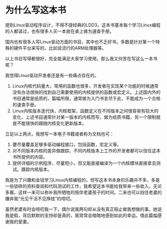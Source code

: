 # 为什么写这本书
提到Linux驱动程序设计，不得不提经典的LDD3。这本书基本每个学习Linux编程的人都读过，也有很多人买一本放在桌上做为速查手册。

国内也有很多人写Linux驱动方面的书目，其中也不乏好书。多数是针对某一个特殊的硬件平台来写的，比如说流行的ARM处理器等。

以上书目写得都很好，完全能满足大家学习使用。那么我又何苦在写这么一本书呢？

我觉得Linux驱动开发者还是有一些痛点存在的。
1. Linux内核代码量大，常用的函数也很多，开发者在实现某个功能的时候通常没有办法很快的找到自己需要使用的内核提供的函数或宏定义。上述国内外的书目通常是纸质的，篇幅所限，通常做为入门书言尽于此，不能成为一个合格的速查手册。
2. Linux内核版本迭代快，内核框架，函数定义在不同版本之间很容易有较大的变化，上述书目通常针对某一版本的内核而写，做为纸质书籍，另一个限制就是不能很快的跟随内核变化更新版本。

立足以上两点，我想写一本电子书籍或者称为文档也可：
1. 要尽量覆盖足够多驱动编程接口，包括函数，宏定义等。
2. 对不同版本内核的差异做跟踪，不同内核版本上工作的开发者都可以信任这本书所提供的内容。
3. 提供详细的示例程序，尽量短小，但又能直接编译为一个内核模块直接拿去测试。跟踪内核版本。

我是为了兴趣和金钱学习Linux内核编程的，但写这本书本身的乐趣并不多，多是一些锁碎的资料查阅和代码测试的工作，我希望这本书能给我带来一些收入，无论多寡。这样一来可以弥补我所牺牲的陪伴老婆孩子的时间，二来也可以挡住老婆的嫌弃我“光见干活不见挣钱”的唠叨。

虽然老婆有时会唠叨我一下，偶尔说我两句却从没有真正阻止做我想做的事。她说我是假，背后默默的支持却是真的，我常常会暗暗地感到如此的幸运。借此篇幅感谢我的爱妻。

